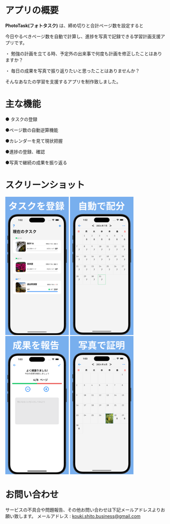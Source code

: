 # アプリの概要

__PhotoTask(フォトタスク)__ は、締め切りと合計ページ数を設定すると

今日やるべきページ数を自動で計算し、進捗を写真で記録できる学習計画支援アプリです。  

・ 勉強の計画を立てる時、予定外の出来事で何度も計画を修正したことはありますか？

・ 毎日の成果を写真で振り返りたいと思ったことはありませんか？

そんなあなたの学習を支援するアプリを制作致しました。

# 主な機能

● タスクの登録

●ページ数の自動逆算機能

●カレンダーを見て現状把握

●進捗の登録、確認

●写真で継続の成果を振り返る

# スクリーンショット

<img src="./ScreenShot/01.png" width="200"></img>
<img src="./ScreenShot/02.png" width="200"></img>
<img src="./ScreenShot/03.png" width="200"></img>
<img src="./ScreenShot/04.png" width="200"></img>

# お問い合わせ

サービスの不具合や問題報告、その他お問い合わせは下記メールアドレスよりお願い致します。
メールアドレス : kouki.shito.business@gmail.com

 
